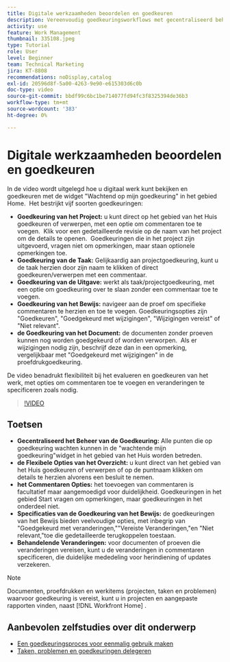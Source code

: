 ```yaml
---
title: Digitale werkzaamheden beoordelen en goedkeuren
description: Vereenvoudig goedkeuringsworkflows met gecentraliseerd beheer in de widget "Wachtend op mijn goedkeuring", flexibele revisieopties, gedetailleerde proefdrukgoedkeuringsopties en duidelijke opmerkingen voor efficiënte communicatie en updates.
activity: use
feature: Work Management
thumbnail: 335108.jpeg
type: Tutorial
role: User
level: Beginner
team: Technical Marketing
jira: KT-8808
recommendations: noDisplay,catalog
exl-id: 20596d8f-5a00-4263-9e90-e615303d6c0b
doc-type: video
source-git-commit: bbdf99c6bc1be714077fd94fc3f8325394de36b3
workflow-type: tm+mt
source-wordcount: '383'
ht-degree: 0%

---
```


# Digitale werkzaamheden beoordelen en goedkeuren

In de video wordt uitgelegd hoe u digitaal werk kunt bekijken en goedkeuren met de widget &quot;Wachtend op mijn goedkeuring&quot; in het gebied Home. &#x200B; Het bestrijkt vijf soorten goedkeuringen:

* **Goedkeuring van het Project:** u kunt direct op het gebied van het Huis goedkeuren of verwerpen, met een optie om commentaren toe te voegen. &#x200B; Klik voor een gedetailleerde revisie op de naam van het project om de details te openen. &#x200B; Goedkeuringen die in het project zijn uitgevoerd, vragen niet om opmerkingen, maar staan optionele opmerkingen toe.
* **Goedkeuring van de Taak:** Gelijkaardig aan projectgoedkeuring, kunt u de taak herzien door zijn naam te klikken of direct goedkeuren/verwerpen met een commentaar.
* **Goedkeuring van de Uitgave:** werkt als taak/projectgoedkeuring, met een optie om goedkeuring over te slaan zonder een commentaar toe te voegen.
* **Goedkeuring van het Bewijs:** navigeer aan de proef om specifieke commentaren te herzien en toe te voegen. &#x200B; Goedkeuringsopties zijn &quot;Goedkeuren&quot;, &quot;Goedgekeurd met wijzigingen&quot;, &quot;Wijzigingen vereist&quot; of &quot;Niet relevant&quot;.
* **de Goedkeuring van het Document:** de documenten zonder proeven kunnen nog worden goedgekeurd of worden verworpen. &#x200B; Als er wijzigingen nodig zijn, beschrijf deze dan in een opmerking, vergelijkbaar met &quot;Goedgekeurd met wijzigingen&quot; in de proefdrukgoedkeuring.

De video benadrukt flexibiliteit bij het evalueren en goedkeuren van het werk, met opties om commentaren toe te voegen en veranderingen te specificeren zoals nodig. &#x200B;

>[!VIDEO](https://video.tv.adobe.com/v/3444952/?quality=12&learn=on&enablevpops=1&captions=dut)

## Toetsen

* **Gecentraliseerd het Beheer van de Goedkeuring:** Alle punten die op goedkeuring wachten kunnen in de &quot;wachtende mijn goedkeuring&quot;widget in het gebied van het Huis worden betreden. &#x200B;
* **de Flexibele Opties van het Overzicht:** u kunt direct van het gebied van het Huis goedkeuren of verwerpen of op de puntnaam klikken om details te herzien alvorens een besluit te nemen. &#x200B;
* **het Commentaren Opties:** het toevoegen van commentaren is facultatief maar aangemoedigd voor duidelijkheid. &#x200B; Goedkeuringen in het gebied Start vragen om opmerkingen, maar goedkeuringen in het onderdeel niet. &#x200B;
* **Specificaties van de Goedkeuring van het Bewijs:** de goedkeuringen van het Bewijs bieden veelvoudige opties, met inbegrip van &quot;Goedgekeurd met veranderingen,&quot;&quot;Vereiste Veranderingen,&quot;en &quot;Niet relevant,&quot;toe die gedetailleerde terugkoppelen toestaan. &#x200B;
* **Behandelende Veranderingen:** voor documenten of proeven die veranderingen vereisen, kunt u de veranderingen in commentaren specificeren, die duidelijke mededeling voor herindiening of updates verzekeren. &#x200B;


>[!NOTE]
>
>Documenten, proefdrukken en werkitems (projecten, taken en problemen) waarvoor goedkeuring is vereist, kunt u in projecten en aangepaste rapporten vinden, naast [!DNL Workfront Home] .

## Aanbevolen zelfstudies over dit onderwerp

* [Een goedkeuringsproces voor eenmalig gebruik maken](/help/manage-work/approval-processes-and-milestone-paths/create-a-single-use-approval-process.md)
* [Taken, problemen en goedkeuringen delegeren](/help/manage-work/approval-processes-and-milestone-paths/delegate-approvals.md)


<!--
learn more URLS
Approving work
Home area for Reviewers
Guides
Home overview for Reviewers
Issue page overview
-->
